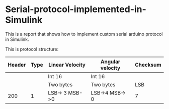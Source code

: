 # Serial-protocol-implemented-in-Simulink

This is a report that shows how to implement custom serial arduino protocol in Simulink.

This is protocol structure:

|Header |Type|Linear Velocity|Angular velocity|Checksum| 
|-------|----|---------------|----------------|--------|
|       |    |   Int 16      |     Int 16     |        |
|       |    | Two bytes     |  Two bytes     |  LSB   |
|   200 | 1  | LSB-> 3  MSB->0| LSB->4  MSB-> 0   |   7    |         


